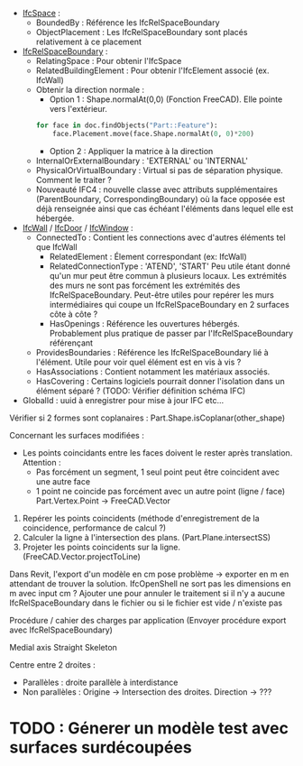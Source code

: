 * [IfcSpace]() :
	* BoundedBy : Référence les IfcRelSpaceBoundary
	* ObjectPlacement : Les IfcRelSpaceBoundary sont placés relativement à ce placement
* [IfcRelSpaceBoundary](https://standards.buildingsmart.org/IFC/RELEASE/IFC4_1/FINAL/HTML/link/ifcrelspaceboundary.htm) :
	* RelatingSpace : Pour obtenir l'IfcSpace
	* RelatedBuildingElement : Pour obtenir l'IfcElement associé (ex. IfcWall)
	* Obtenir la direction normale :
		* Option 1 : Shape.normalAt(0,0) (Fonction FreeCAD).
		Elle pointe vers l'extérieur.
		```python
		for face in doc.findObjects("Part::Feature"):
			face.Placement.move(face.Shape.normalAt(0, 0)*200)
		```
		* Option 2 : Appliquer la matrice à la direction
	* InternalOrExternalBoundary : 'EXTERNAL' ou 'INTERNAL'
	* PhysicalOrVirtualBoundary : Virtual si pas de séparation physique. Comment le traiter ?
	* Nouveauté IFC4 : nouvelle classe avec attributs supplémentaires (ParentBoundary, 
	CorrespondingBoundary) où la face opposée est déjà renseignée ainsi que cas échéant l'éléments
	dans lequel elle est hébergée.
* [IfcWall]() / [IfcDoor]() / [IfcWindow]() :
	* ConnectedTo : Contient les connections avec d'autres éléments tel que IfcWall
		* RelatedElement : Élement correspondant (ex: IfcWall)
		* RelatedConnectionType : 'ATEND', 'START'
		Peu utile étant donné qu'un mur peut être commun à plusieurs locaux. Les extrémités des 
		murs ne sont pas forcément les extrémités des IfcRelSpaceBoundary.
		Peut-être utiles pour repérer les murs intermédiaires qui coupe un IfcRelSpaceBoundary en 
		2 surfaces côte à côte ?
		* HasOpenings : Référence les ouvertures hébergés. Probablement plus pratique de passer par
		l'IfcRelSpaceBoundary référençant
	* ProvidesBoundaries : Référence les IfcRelSpaceBoundary lié à l'élément. 
	Utile pour voir quel élément est en vis à vis ?
	* HasAssociations : Contient notamment les matériaux associés.
	* HasCovering : Certains logiciels pourrait donner l'isolation dans un élément séparé ? 
	(TODO: Vérifier définition schéma IFC)
* GlobalId : uuid à enregistrer pour mise à jour IFC etc…

Vérifier si 2 formes sont coplanaires : Part.Shape.isCoplanar(other_shape)

Concernant les surfaces modifiées :
* Les points coincidants entre les faces doivent le rester après translation. Attention :
	* Pas forcément un segment, 1 seul point peut être coincident avec une autre face
	* 1 point ne coincide pas forcément avec un autre point (ligne / face)
Part.Vertex.Point -> FreeCAD.Vector
1. Repérer les points coincidents 
(méthode d'enregistrement de la coincidence, performance de calcul ?)
2. Calculer la ligne à l'intersection des plans. (Part.Plane.intersectSS)
3. Projeter les points coincidents sur la ligne. (FreeCAD.Vector.projectToLine)

Dans Revit, l'export d'un modèle en cm pose problème -> exporter en m en attendant de trouver la solution. IfcOpenShell ne sort pas les dimensions en m avec input cm ?
Ajouter une pour annuler le traitement si il n'y a aucune IfcRelSpaceBoundary dans le fichier ou si le fichier est vide / n'existe pas

Procédure / cahier des charges par application (Envoyer procédure export avec IfcRelSpaceBoundary)

Medial axis
Straight Skeleton

Centre entre 2 droites :
* Parallèles : droite parallèle à interdistance
* Non parallèles : Origine -> Intersection des droites. Direction -> ???

# TODO : Génerer un modèle test avec surfaces surdécoupées